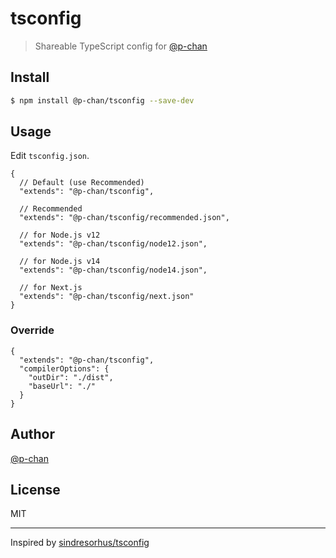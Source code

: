 # tsconfig

> Shareable TypeScript config for [@p-chan](https://github.com/p-chan)

## Install

```bash
$ npm install @p-chan/tsconfig --save-dev
```

## Usage

Edit `tsconfig.json`.

```jsonc
{
  // Default (use Recommended)
  "extends": "@p-chan/tsconfig",

  // Recommended
  "extends": "@p-chan/tsconfig/recommended.json",

  // for Node.js v12
  "extends": "@p-chan/tsconfig/node12.json",

  // for Node.js v14
  "extends": "@p-chan/tsconfig/node14.json",

  // for Next.js
  "extends": "@p-chan/tsconfig/next.json"
}
```

### Override

```jsonc
{
  "extends": "@p-chan/tsconfig",
  "compilerOptions": {
    "outDir": "./dist",
    "baseUrl": "./"
  }
}
```

## Author

[@p-chan](https://github.com/p-chan)

## License

MIT

---

Inspired by [sindresorhus/tsconfig](https://github.com/sindresorhus/tsconfig)
